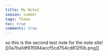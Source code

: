 ```yaml
---
title: My Note2
season: summer
tags: Theme
toc: true
comments: true
---
```


so this is the second test note for the note site![[0a7ba1df61f084accf5cd754cd812f0b.png]]